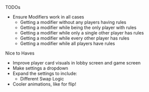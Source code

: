 TODOs
- Ensure Modifiers work in all cases
    - Getting a modifier without any players having rules
    - Getting a modifier while being the only player with rules
    - Getting a modifier while only a single other player has rules
    - Getting a modifier while every other player has rules
    - Getting a modifier while all players have rules

Nice to Haves
- Improve player card visuals in lobby screen and game screen
- Make settings a dropdown
- Expand the settings to include:
    - Different Swap Logic
- Cooler animations, like for flip!